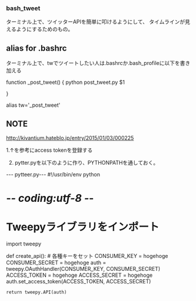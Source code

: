 ### bash_tweet

ターミナル上で、ツイッターAPIを簡単に叩けるようにして、
タイムラインが見えるようにするためのもの。

## alias for .bashrc

ターミナル上で、twでツイートしたい人は.bashrcか.bash_profileに以下を書き加える

function _post_tweet() {
    python post_tweet.py $1
    
}

alias tw='_post_tweet'

## NOTE

http://kivantium.hateblo.jp/entry/2015/01/03/000225

1.↑を参考にaccess tokenを登録する

2. pytter.pyを以下のように作り、PYTHONPATHを通しておく。

--- pytteer.py---
#!/usr/bin/env python
# -*- coding:utf-8 -*-

# Tweepyライブラリをインポート
import tweepy

def create_api():
    # 各種キーをセット
    CONSUMER_KEY = hogehoge
    CONSUMER_SECRET = hogehoge
    auth = tweepy.OAuthHandler(CONSUMER_KEY, CONSUMER_SECRET)
    ACCESS_TOKEN = hogehoge
    ACCESS_SECRET = hogehoge
    auth.set_access_token(ACCESS_TOKEN, ACCESS_SECRET)

    return tweepy.API(auth)


